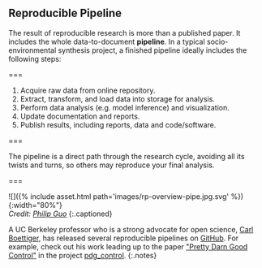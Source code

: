 ---
---

## Reproducible Pipeline

The result of reproducible research is more than a published paper. It includes
the whole data-to-document **pipeline**. In a typical socio-environmental
synthesis project, a finished pipeline ideally includes the following steps:

===

1. Acquire raw data from online repository.
1. Extract, transform, and load data into storage for analysis.
1. Perform data analysis (e.g. model inference) and visualization.
1. Update documentation and reports.
1. Publish results, including reports, data and code/software.

===

The pipeline is a direct path through the research cycle, avoiding all its twists
and turns, so others may reproduce your final analysis.

===

![]({% include asset.html path='images/rp-overview-pipe.jpg.svg' %}){:width="80%"}  
*Credit: [Philip Guo](http://cacm.acm.org/blogs/blog-cacm/169199-data-science-workflow-overview-and-challenges)*
{:.captioned}

A UC Berkeley professor who is a strong advocate for open science, [Carl
Boettiger](http://www.carlboettiger.info), has released several reproducible
pipelines on [GitHub](http://github.com/cboettig). For example, check out his
work leading up to the paper ["Pretty Darn Good
Control"](https://doi.org/10.1890/15-0236) in the project
[pdg_control](http://github.com/cboettig/pdg_control).
{:.notes}
